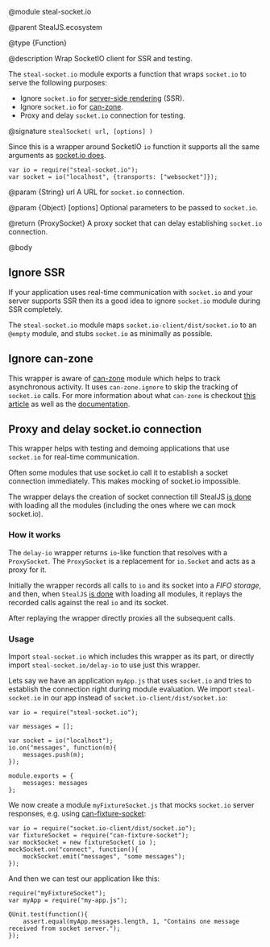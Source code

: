 @module steal-socket.io

@parent StealJS.ecosystem

@type {Function}

@description Wrap SocketIO client for SSR and testing.


The `steal-socket.io` module exports a function that wraps `socket.io` to serve the following purposes:

 * Ignore `socket.io` for [server-side rendering](https://donejs.com/Features.html#section_Server_SideRendered) (SSR).
 * Ignore `socket.io` for [can-zone](http://v3.canjs.com/doc/can-zone.html).
 * Proxy and delay `socket.io` connection for testing.


@signature `stealSocket( url, [options] )`

Since this is a wrapper around SocketIO `io` function it supports all the same arguments as [socket.io does](http://socket.io/docs/client-api/#client-api).
```
var io = require("steal-socket.io");
var socket = io("localhost", {transports: ["websocket"]});
```

  @param {String} url A URL for `socket.io` connection.

  @param {Object} [options] Optional parameters to be passed to `socket.io`.

  @return {ProxySocket} A proxy socket that can delay establishing `socket.io` connection.


@body

## Ignore SSR

If your application uses real-time communication with `socket.io` and your server supports SSR then its a good idea
to ignore `socket.io` module during SSR completely.

The `steal-socket.io` module maps `socket.io-client/dist/socket.io` to an `@empty` module, and stubs `socket.io` as minimally
as possible.

## Ignore can-zone

This wrapper is aware of [can-zone](https://github.com/canjs/can-zone) module which helps to track asynchronous
activity. It uses `can-zone.ignore` to skip the tracking of `socket.io` calls. For more information about what
`can-zone` is checkout [this article](https://davidwalsh.name/can-zone) as well as
the [documentation](http://v3.canjs.com/doc/can-zone.html).

## Proxy and delay socket.io connection

This wrapper helps with testing and demoing applications that use `socket.io` for real-time communication.

Often some modules that use socket.io call it to establish a socket connection immediately. This makes mocking of socket.io impossible.

The wrapper delays the creation of socket connection till StealJS [is done](https://stealjs.github.io/stealjs/docs/steal.done.html)
with loading all the modules (including the ones where we can mock socket.io).

### How it works

The `delay-io` wrapper returns `io`-like function that resolves with a `ProxySocket`. The `ProxySocket` is
a replacement for `io.Socket` and acts as a proxy for it.

Initially the wrapper records all calls to `io` and its socket into a _FIFO storage_, and then, when `StealJS`
[is done](https://stealjs.github.io/stealjs/docs/steal.done.html) with loading all modules, it replays the recorded
calls against the real `io` and its socket.

After replaying the wrapper directly proxies all the subsequent calls.

### Usage

Import `steal-socket.io` which includes this wrapper as its part, or directly import `steal-socket.io/delay-io`
to use just this wrapper.

Lets say we have an application `myApp.js` that uses `socket.io` and tries to establish the connection right during
module evaluation. We import `steal-socket.io` in our app instead of `socket.io-client/dist/socket.io`:
```
var io = require("steal-socket.io");

var messages = [];

var socket = io("localhost");
io.on("messages", function(m){
    messages.push(m);
});

module.exports = {
    messages: messages
};
```

We now create a module `myFixtureSocket.js` that mocks `socket.io` server responses, e.g. using [can-fixture-socket](http://v3.canjs.com/doc/can-fixture-socket.html):
```
var io = require("socket.io-client/dist/socket.io");
var fixtureSocket = require("can-fixture-socket");
var mockSocket = new fixtureSocket( io );
mockSocket.on("connect", function(){
    mockSocket.emit("messages", "some messages");
});
```

And then we can test our application like this:
```
require("myFixtureSocket");
var myApp = require("my-app.js");

QUnit.test(function(){
    assert.equal(myApp.messages.length, 1, "Contains one message received from socket server.");
});
```

